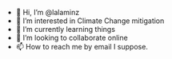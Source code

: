 - 👋 Hi, I’m @lalaminz
- 👀 I’m interested in Climate Change mitigation 
- 🌱 I’m currently learning things
- 💞️ I’m looking to collaborate online
- 📫 How to reach me by email I suppose. 

<!---
lalaminz/lalaminz is a ✨ special ✨ repository because its `README.md` (this file) appears on your GitHub profile.
You can click the Preview link to take a look at your changes.
--->
